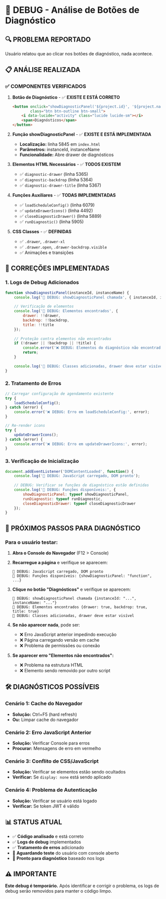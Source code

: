 # 🔧 DEBUG - Análise de Botões de Diagnóstico

## 🔍 **PROBLEMA REPORTADO**
Usuário relatou que ao clicar nos botões de diagnóstico, nada acontece.

## 📋 **ANÁLISE REALIZADA**

### ✅ **COMPONENTES VERIFICADOS**

1. **Botão de Diagnóstico** - ✅ **EXISTE E ESTÁ CORRETO**
   ```html
   <button onclick="showDiagnosticPanel('${project.id}', '${project.name}')" 
           class="btn btn-outline btn-small">
       <i data-lucide="activity" class="lucide lucide-sm"></i>
       <span>Diagnósticos</span>
   </button>
   ```

2. **Função showDiagnosticPanel** - ✅ **EXISTE E ESTÁ IMPLEMENTADA**
   - **Localização:** linha 5845 em `index.html`
   - **Parâmetros:** instanceId, instanceName
   - **Funcionalidade:** Abre drawer de diagnósticos

3. **Elementos HTML Necessários** - ✅ **TODOS EXISTEM**
   - ✅ `diagnostic-drawer` (linha 5365)
   - ✅ `diagnostic-backdrop` (linha 5364)  
   - ✅ `diagnostic-drawer-title` (linha 5367)

4. **Funções Auxiliares** - ✅ **TODAS IMPLEMENTADAS**
   - ✅ `loadScheduleConfig()` (linha 6079)
   - ✅ `updateDrawerIcons()` (linha 4492)
   - ✅ `closeDiagnosticDrawer()` (linha 5889)
   - ✅ `runDiagnostic()` (linha 5905)

5. **CSS Classes** - ✅ **DEFINIDAS**
   - ✅ `.drawer`, `.drawer-xl`
   - ✅ `.drawer.open`, `.drawer-backdrop.visible`
   - ✅ Animações e transições

## 🔧 **CORREÇÕES IMPLEMENTADAS**

### **1. Logs de Debug Adicionados**
```javascript
function showDiagnosticPanel(instanceId, instanceName) {
    console.log('🔧 DEBUG: showDiagnosticPanel chamada', { instanceId, instanceName });
    
    // Verificação de elementos
    console.log('🔧 DEBUG: Elementos encontrados', { 
        drawer: !!drawer, 
        backdrop: !!backdrop, 
        title: !!title 
    });
    
    // Proteção contra elementos não encontrados
    if (!drawer || !backdrop || !title) {
        console.error('❌ DEBUG: Elementos do diagnóstico não encontrados!');
        return;
    }
    
    console.log('🔧 DEBUG: Classes adicionadas, drawer deve estar visível');
}
```

### **2. Tratamento de Erros**
```javascript
// Carregar configuração de agendamento existente
try {
    loadScheduleConfig();
} catch (error) {
    console.error('❌ DEBUG: Erro em loadScheduleConfig:', error);
}

// Re-render icons
try {
    updateDrawerIcons();
} catch (error) {
    console.error('❌ DEBUG: Erro em updateDrawerIcons:', error);
}
```

### **3. Verificação de Inicialização**
```javascript
document.addEventListener('DOMContentLoaded', function() {
    console.log('🔧 DEBUG: JavaScript carregado, DOM pronto');
    
    // DEBUG: Verificar se funções de diagnóstico estão definidas
    console.log('🔧 DEBUG: Funções disponíveis:', {
        showDiagnosticPanel: typeof showDiagnosticPanel,
        runDiagnostic: typeof runDiagnostic,
        closeDiagnosticDrawer: typeof closeDiagnosticDrawer
    });
}
```

## 🎯 **PRÓXIMOS PASSOS PARA DIAGNÓSTICO**

### **Para o usuário testar:**

1. **Abra o Console do Navegador** (F12 > Console)

2. **Recarregue a página** e verifique se aparecem:
   ```
   🔧 DEBUG: JavaScript carregado, DOM pronto
   🔧 DEBUG: Funções disponíveis: {showDiagnosticPanel: "function", ...}
   ```

3. **Clique no botão "Diagnósticos"** e verifique se aparecem:
   ```
   🔧 DEBUG: showDiagnosticPanel chamada {instanceId: "...", instanceName: "..."}
   🔧 DEBUG: Elementos encontrados {drawer: true, backdrop: true, title: true}
   🔧 DEBUG: Classes adicionadas, drawer deve estar visível
   ```

4. **Se não aparecer nada**, pode ser:
   - ❌ Erro JavaScript anterior impedindo execução
   - ❌ Página carregando versão em cache
   - ❌ Problema de permissões ou conexão

5. **Se aparecer erro "Elementos não encontrados":**
   - ❌ Problema na estrutura HTML
   - ❌ Elemento sendo removido por outro script

## 🛠️ **DIAGNÓSTICOS POSSÍVEIS**

### **Cenário 1: Cache do Navegador**
- **Solução:** Ctrl+F5 (hard refresh)
- **Ou:** Limpar cache do navegador

### **Cenário 2: Erro JavaScript Anterior**
- **Solução:** Verificar Console para erros
- **Procurar:** Mensagens de erro em vermelho

### **Cenário 3: Conflito de CSS/JavaScript**
- **Solução:** Verificar se elementos estão sendo ocultados
- **Verificar:** Se `display: none` está sendo aplicado

### **Cenário 4: Problema de Autenticação**
- **Solução:** Verificar se usuário está logado
- **Verificar:** Se token JWT é válido

## 📊 **STATUS ATUAL**

- ✅ **Código analisado** e está correto
- ✅ **Logs de debug** implementados
- ✅ **Tratamento de erros** adicionado
- 🔄 **Aguardando teste** do usuário com console aberto
- 🔧 **Pronto para diagnóstico** baseado nos logs

## ⚠️ **IMPORTANTE**

**Este debug é temporário.** Após identificar e corrigir o problema, os logs de debug serão removidos para manter o código limpo.